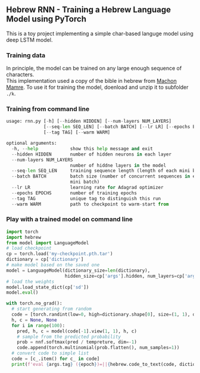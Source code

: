 ## Hebrew RNN - Training a Hebrew Language Model using PyTorch
This is a toy project implementing a simple char-based languge model using deep LSTM model.

### Training data
In principle, the model can be trained on any large enough sequence of characters.  
This implementation used a copy of the bible in hebrew from [Machon Mamre](https://www.mechon-mamre.org/dlk.htm).
To use it for training the model, doenload and unzip it to subfolder `./k`.

### Training from command line
```python
usage: rnn.py [-h] [--hidden HIDDEN] [--num-layers NUM_LAYERS]
              [--seq-len SEQ_LEN] [--batch BATCH] [--lr LR] [--epochs EPOCHS]
              [--tag TAG] [--warm WARM]

optional arguments:
  -h, --help            show this help message and exit
  --hidden HIDDEN       number of hidden neurons in each layer
  --num-layers NUM_LAYERS
                        number of hiddne layers in the model
  --seq-len SEQ_LEN     training sequence length (length of each mini batch
  --batch BATCH         batch size (number of concurrent sequences in each
                        mini batch)
  --lr LR               learning rate for Adagrad optimizer
  --epochs EPOCHS       number of training epochs
  --tag TAG             unique tag to distinguish this run
  --warm WARM           path to checkpoint to warm-start from
```

### Play with a trained model on command line
```python
import torch
import hebrew
from model import LanguageModel
# load checkpoint
cp = torch.load('my-checkpoint.pth.tar')
dictionary = cp['dictionary']
# make model based on the saved one
model = LanguageModel(dictionary_size=len(dictionary),
                      hidden_size=cp['args'].hidden, num_layers=cp['args'].num_layers)
# load the weights
model.load_state_dict(cp['sd'])
model.eval()

with torch.no_grad():
  # start generating from random 
  code = [torch.randint(low=0, high=dictionary.shape[0], size=(1, 1), dtype=torch.long)]
  h, c = None, None
  for i in range(100):
    pred, h, c = model(code[-1].view(1, 1), h, c)
    # sample from the predicted probability
    prob = nnf.softmax(pred / tempreture, dim=-1)
    code.append(torch.multinomial(prob.flatten(), num_samples=1))
  # convert code to simple list
  code = [c_.item() for c_ in code]
  print(f'eval {args.tag} ({epoch})=||{hebrew.code_to_text(code, dictionary)}||')
```
